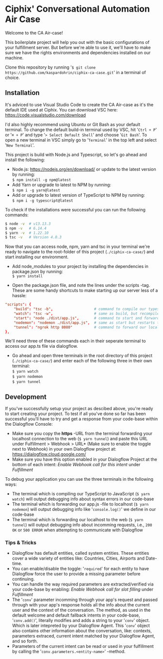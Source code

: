 # Ciphix' Conversational Automation Air Case

Welcome to the CA Air-case!

This boilerplate project will help you out with the basic configurations of your fulfillment server. But before we're able to use it, we'll have to make sure we have the rights environments and dependencies installed on our machine.

Clone this repository by running '`$ git clone https://github.com/kaspardohrin/ciphix-ca-case.git`' in a terminal of choice.


## Installation

It's adviced to use Visual Studio Code to create the CA Air-case as it's the default IDE used at Ciphix. You can download VSC here: https://code.visualstudio.com/download

I'd also highly recommend using Ubuntu or Git Bash as your default terminal. To change the default build-in terminal used by VSC, hit '`Ctrl + P`' or '`⌘ + P`' and type '`> Select Default Shell`' and choose '`Git Bash`'. To open a new terminal in VSC simply go to '`Terminal`' in the top left and select '`New Terminal`'.

This project is build with Node.js and Typescript, so let's go ahead and install the following:

- Node.js: https://nodejs.org/en/download/ or update to the latest version by running:\
    `$ npm install -g npm@latest`
- Add Yarn or upgrade to latest to NPM by running:\
    `$ npm i -g yarn@latest`
- Add or upgrade to latest version of TypeScript to NPM by running:\
    `$ npm i -g typescript@latest`

To check if the installations were successful you can run the following commands:
```bash
$ node -v  # v13.13.3
$ npm -v   # 6.14.4
$ yarn -v  # 1.22.10
$ tsc -v   # Version 4.0.3
```

Now that you can access node, npm, yarn and tsc in your terminal we're ready to navigate to the root-folder of this project (`./ciphix-ca-case/`) and start installing our environment.

- Add node_modules to your project by installing the dependencies in package.json by running:\
    `$ yarn install`

- Open the package.json file, and note the lines under the scripts -tag. These are some handy shortcuts to make starting up our server less of a hassle:
```conf
"scripts": {
    "build": "tsc -b",                   # command to compile our typescript to javascript
    "watch": "tsc -w",                   # same as build, but recompiles after any changes in our code base
    "start": "node ./dist/app.js",       # command to start and forward our app.js -file to localhost 
    "nodemon": "nodemon ./dist/app.js",  # same as start but restarts the node-server after any changes in our code base
    "tunnel": "ngrok http 8080"          # command to forward our localhost to an url to temporarily access our app.js via the web
},
```

We'll need three of these commands each in their seperate terminal to access our app.ts file via dialogflow.
- Go ahead and open three terminals in the root directory of this project (`./ciphix-ca-case/`) and enter each of the following three in their own terminal:\
    `$ yarn watch`\
    `$ yarn nodemon`\
    `$ yarn tunnel`

## Development
If you've successfully setup your project as descibed above, you're ready to start creating your project. To test if all you've done so far has been successful you'll have to try and get a response from your code-base within the Dialogflow Console:
- Make sure you copy the **https** -URL from the terminal forwarding your localhost connection to the web (`$ yarn tunnel`) and paste this URL under Fulfillment > Webhook > URL* (Make sure to enable the toggle next to Webhook) in your own Dialogflow project at: https://dialogflow.cloud.google.com/
- Make sure you have this option enabled in your Dialogflow Project at the bottom of each intent: *Enable Webhook call for this intent* under *Fulfillment*

To debug your application you can use the three terminals in the following ways:
- The terminal which is compiling our TypeScript to JavaScript (`$ yarn watch`) will output debugging info about syntax errors in our code-base
- The terminal which is forwarding our app.js -file to localhost (`$ yarn nodemon`) will output debugging info like '`console.log()`' we define in our code-base
- The terminal which is forwarding our localhost to the web (`$ yarn tunnel`) will output debugging info about incomming requests, i.e., `200 OK` or `500 ERROR` when attempting to communicate with Dialogflow

### Tips & Tricks
- Dialogflow has default entities, called system entities. These entities cover a wide variety of entities like: Countries, Cities, Airports and Date-time.
- You can enable/disable the toggle: '`required`' for each entity to have Dialogflow force the user to provide a missing parameter before continuing.
- You can handle the way required parameters are extracted/verified via your code-base by enabling: *Enable Webhook call for slot filling* under *Fulfillment*
- The '`conv`' parameter incomming through your app's request and passed through with your app's response holds all the info about the current user and the context of the conversation. The method, as used in the default welcome and default fallback intents in your code-base, '`conv.add()`', literally modifies and adds a string to your '`conv`' object. Which is later intepreted by your Dialogflow Agent. This '`conv`' object also contains other information about the conversation, like: contexts, parameters extraced, current intent matched by your Dialogflow Agent, and so forth.
- Parameters of the current intent can be read or used in your fulfillment by calling the '`conv.parameters.<entity-name>`' -method.